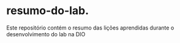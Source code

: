 # resumo-do-lab.
Este repositório contém o resumo das lições aprendidas durante o desenvolvimento do lab na DIO
